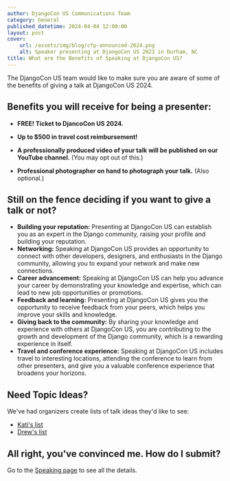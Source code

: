 ```yaml
---
author: DjangoCon US Communications Team
category: General
published_datetime: 2024-04-04 12:00:00
layout: post
cover:
    url: /assets/img/blog/cfp-announced-2024.png
    alt: Speaker presenting at DjangoCon US 2023 in Durham, NC
title: What are the Benefits of Speaking at DjangoCon US?
---
```


The DjangoCon US team would like to make sure you are aware of some of the benefits of giving a talk at DjangoCon US 2024.

## Benefits you will receive for being a presenter:

- **FREE! Ticket to DjancoCon US 2024.**

- **Up to $500 in travel cost reimbursement!**

- **A professionally produced video of your talk will be published on our YouTube channel.** (You may opt out of this.)

- **Professional photographer on hand to photograph your talk.** (Also optional.)

## Still on the fence deciding if you want to give a talk or not?

- **Building your reputation:** Presenting at DjangoCon US can establish you as an expert in the Django community, raising your profile and building your reputation.
- **Networking:** Speaking at DjangoCon US provides an opportunity to connect with other developers, designers, and enthusiasts in the Django community, allowing you to expand your network and make new connections.
- **Career advancement:** Speaking at DjangoCon US can help you advance your career by demonstrating your knowledge and expertise, which can lead to new job opportunities or promotions.
- **Feedback and learning:** Presenting at DjangoCon US gives you the opportunity to receive feedback from your peers, which helps you improve your skills and knowledge.
- **Giving back to the community:** By sharing your knowledge and experience with others at DjangoCon US, you are contributing to the growth and development of the Django community, which is a rewarding experience in itself.
- **Travel and conference experience:** Speaking at DjangoCon US includes travel to interesting locations, attending the conference to learn from other presenters, and give you a valuable conference experience that broadens your horizons.

## Need Topic Ideas?

We've had organizers create lists of talk ideas they'd like to see:
- [Kati's list](https://katherinemichel.github.io/portfolio/djangocon-us-2024-topics-inspiration-list.html)
- [Drew's list](https://winstel.dev/2024/03/01/talk-ideas-for-dcus-24/)

## All right, you've convinced me. How do I submit?

Go to the [Speaking page](/speaking/) to see all the details.
